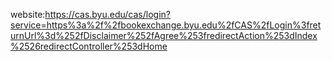 website:https://cas.byu.edu/cas/login?service=https%3a%2f%2fbookexchange.byu.edu%2fCAS%2fLogin%3freturnUrl%3d%252fDisclaimer%252fAgree%253fredirectAction%253dIndex%2526redirectController%253dHome
